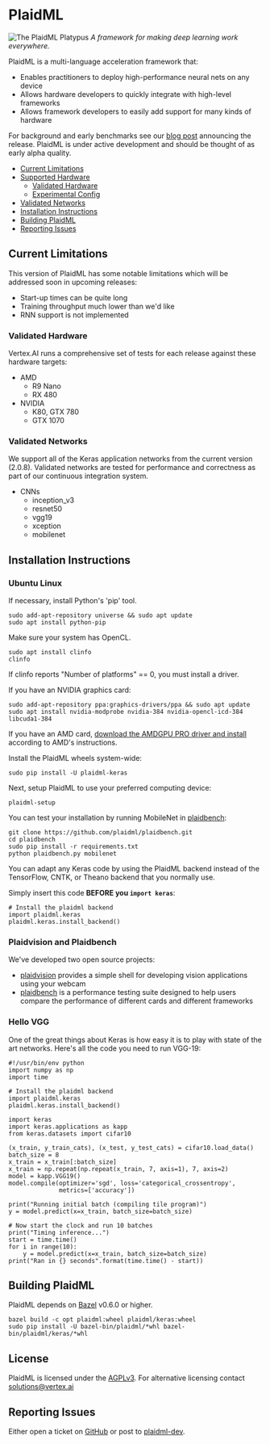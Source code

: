 # PlaidML
![The PlaidML Platypus](https://github.com/vertexai/plaidml/raw/master/images/plaid-final.png)
*A framework for making deep learning work everywhere.*

PlaidML is a multi-language acceleration framework that: 
  
  * Enables practitioners to deploy high-performance neural nets on any device
  * Allows hardware developers to quickly integrate with high-level frameworks
  * Allows framework developers to easily add support for many kinds of hardware

For background and early benchmarks see our [blog post](http://vertex.ai/blog/announcing-plaidml) announcing the release. PlaidML is under active development and should be thought of as early alpha quality.

- [Current Limitations](#current-limitation)
- [Supported Hardware](#supported-hardware)
  - [Validated Hardware](#validated-hardware)
  - [Experimental Config](#experimental-config)
- [Validated Networks](#validated-networks)
- [Installation Instructions](#installation-instructions)
- [Building PlaidML](#building-plaidml)
- [Reporting Issues](#reporting-issues)

## Current Limitations

This version of PlaidML has some notable limitations which will be addressed soon in upcoming releases:

  * Start-up times can be quite long
  * Training throughput much lower than we'd like
  * RNN support is not implemented

### Validated Hardware

Vertex.AI runs a comprehensive set of tests for each release against these hardware targets:
  * AMD
    * R9 Nano
    * RX 480
  * NVIDIA
    * K80, GTX 780
    * GTX 1070

### Validated Networks
We support all of the Keras application networks from the current version (2.0.8). Validated networks are tested for performance and 
correctness as part of our continuous integration system.

 * CNNs
   * inception_v3
   * resnet50
   * vgg19
   * xception
   * mobilenet

## Installation Instructions

### Ubuntu Linux
If necessary, install Python's 'pip' tool.
```
sudo add-apt-repository universe && sudo apt update
sudo apt install python-pip
```
Make sure your system has OpenCL.
```
sudo apt install clinfo
clinfo
```
If clinfo reports "Number of platforms" == 0, you must install a driver.

If you have an NVIDIA graphics card:
```
sudo add-apt-repository ppa:graphics-drivers/ppa && sudo apt update
sudo apt install nvidia-modprobe nvidia-384 nvidia-opencl-icd-384 libcuda1-384
```
If you have an AMD card, [download the AMDGPU PRO driver and install](http://support.amd.com/en-us/kb-articles/Pages/AMDGPU-PRO-Driver-for-Linux-Release-Notes.aspx) according to AMD's instructions.

Install the PlaidML wheels system-wide:
```
sudo pip install -U plaidml-keras
```

Next, setup PlaidML to use your preferred computing device:
```
plaidml-setup
```

You can test your installation by running MobileNet in [plaidbench](https://github.com/plaidml/plaidbench):
```
git clone https://github.com/plaidml/plaidbench.git
cd plaidbench
sudo pip install -r requirements.txt
python plaidbench.py mobilenet
```

You can adapt any Keras code by using the PlaidML backend instead of the TensorFlow, CNTK, or Theano backend that you 
normally use.

Simply insert this code **BEFORE you `import keras`**:
```
# Install the plaidml backend
import plaidml.keras
plaidml.keras.install_backend()
```

### Plaidvision and Plaidbench

We've developed two open source projects: 

  * [plaidvision](https://github.com/plaidml/plaidvision) provides a simple shell for developing vision applications using your webcam
  * [plaidbench](https://github.com/plaidml/plaidbench) is a performance testing suite designed to help users compare the performance
  of different cards and different frameworks
  

### Hello VGG
One of the great things about Keras is how easy it is to play with state of the art networks. Here's all the code you
need to run VGG-19:
```
#!/usr/bin/env python
import numpy as np
import time

# Install the plaidml backend
import plaidml.keras
plaidml.keras.install_backend()

import keras
import keras.applications as kapp
from keras.datasets import cifar10

(x_train, y_train_cats), (x_test, y_test_cats) = cifar10.load_data()
batch_size = 8
x_train = x_train[:batch_size]
x_train = np.repeat(np.repeat(x_train, 7, axis=1), 7, axis=2)
model = kapp.VGG19()
model.compile(optimizer='sgd', loss='categorical_crossentropy',
              metrics=['accuracy'])

print("Running initial batch (compiling tile program)")
y = model.predict(x=x_train, batch_size=batch_size)

# Now start the clock and run 10 batches
print("Timing inference...")
start = time.time()
for i in range(10):
    y = model.predict(x=x_train, batch_size=batch_size)
print("Ran in {} seconds".format(time.time() - start))

```

## Building PlaidML

PlaidML depends on [Bazel](http://bazel.build) v0.6.0 or higher.
```
bazel build -c opt plaidml:wheel plaidml/keras:wheel
sudo pip install -U bazel-bin/plaidml/*whl bazel-bin/plaidml/keras/*whl
```

## License

PlaidML is licensed under the [AGPLv3](https://www.gnu.org/licenses/agpl-3.0.txt). For alternative licensing contact [solutions@vertex.ai](mailto:solutions@vertex.ai)

## Reporting Issues
Either open a ticket on [GitHub](https://github.com/plaidml/plaidml/issues) or post to [plaidml-dev](https://groups.google.com/forum/#!forum/plaidml-dev).
